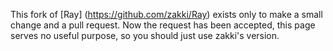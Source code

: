 This fork of [Ray] (https://github.com/zakki/Ray) exists only to make a small change and a pull request.  Now the request has been accepted, this page serves no useful purpose, so you should just use zakki's version.
